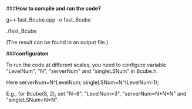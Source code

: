 ###<b>How to compile and run the code?</b>

g++ fast_Bcube.cpp -o fast_Bcube

./fast_Bcube 

(The result can be found in an output file.)

###<b>configuraton</b>

To run the code at different scales, you need to configure variable "LevelNum", "N", "serverNum" and "singleLSNum" in Bcube.h. 

Here serverNum=N^LevelNum;  singleLSNum=N^(LevelNum-1);

E.g., for Bcube(8, 2), set "N=8", "LevelNum=3", "serverNum=N\*N\*N" and "singleLSNum=N\*N".


